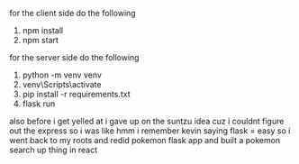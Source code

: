 for the client side do the following 
1. npm install
2. npm start


for the server side do the following
1. python -m venv venv
2. venv\Scripts\activate
3. pip install -r requirements.txt
4. flask run

also before i get yelled at i gave up on the suntzu idea cuz i couldnt figure out the express so i was like hmm i remember kevin saying flask = easy so i went back to my roots and redid pokemon flask app
and built a pokemon search up thing in react